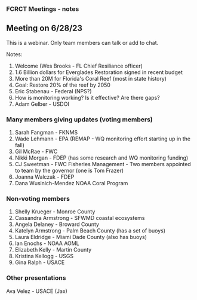 ### FCRCT Meetings - notes 

## Meeting on 6/28/23

This is a webinar. Only team members can talk or add to chat.

Notes:
1. Welcome (Wes Brooks - FL Chief Resiliance officer)
2. 1.6 Billion dollars for Everglades Restoration signed in recent budget
3. More than 20M for Florida's Coral Reef (most in state history)
4. Goal: Restore 20% of the reef by 2050
5. Eric Stabenau - Federal (NPS?)
6. How is monitoring working? Is it effective? Are there gaps?
7. Adam Gelber - USDOI

### Many members giving updates (voting members)
   1. Sarah Fangman - FKNMS
   2. Wade Lehmann - EPA (REMAP - WQ monitoring effort starting up in the fall)
   3. Gil McRae - FWC
   4. Nikki Morgan - FDEP (has some research and WQ monitoring funding)
   5. CJ Sweetman - FWC Fisheries Management - Two members appointed to team by the governor (one is Tom Frazer)
   6. Joanna Walczak - FDEP
   7. Dana Wusinich-Mendez NOAA Coral Program

### Non-voting members
   1. Shelly Krueger - Monroe County
   2. Cassandra Armstrong - SFWMD coastal ecosystems
   3. Angela Delaney - Broward County
   4. Katelyn Armstrong - Palm Beach County (has a set of buoys)
   5. Laura Eldridge - Miami Dade County (also has buoys)
   6. Ian Enochs - NOAA AOML
   7. Elizabeth Kelly - Martin County
   8. Kristina Kellogg - USGS
   9. Gina Ralph - USACE

### Other presentations
Ava Velez - USACE (Jax)
